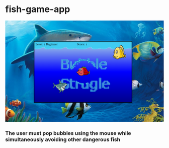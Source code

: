 # fish-game-app
![Moje zdjęcie](fish-game/images/review.png)
### The user must pop bubbles using the mouse while simultaneously avoiding other dangerous fish
